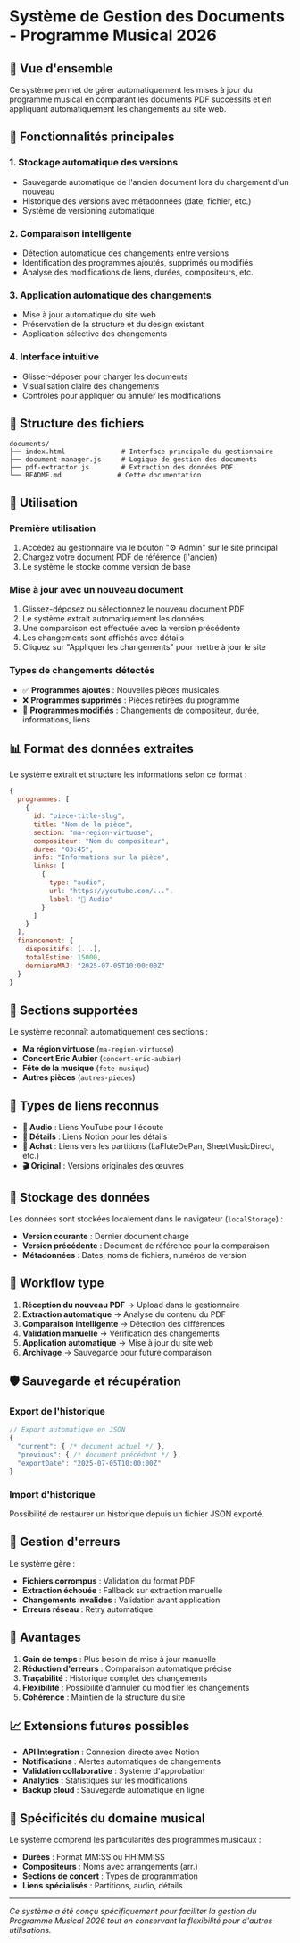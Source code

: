 # Système de Gestion des Documents - Programme Musical 2026

## 🎯 Vue d'ensemble

Ce système permet de gérer automatiquement les mises à jour du programme musical en comparant les documents PDF successifs et en appliquant automatiquement les changements au site web.

## 🚀 Fonctionnalités principales

### 1. **Stockage automatique des versions**
- Sauvegarde automatique de l'ancien document lors du chargement d'un nouveau
- Historique des versions avec métadonnées (date, fichier, etc.)
- Système de versioning automatique

### 2. **Comparaison intelligente**
- Détection automatique des changements entre versions
- Identification des programmes ajoutés, supprimés ou modifiés
- Analyse des modifications de liens, durées, compositeurs, etc.

### 3. **Application automatique des changements**
- Mise à jour automatique du site web
- Préservation de la structure et du design existant
- Application sélective des changements

### 4. **Interface intuitive**
- Glisser-déposer pour charger les documents
- Visualisation claire des changements
- Contrôles pour appliquer ou annuler les modifications

## 📁 Structure des fichiers

```
documents/
├── index.html              # Interface principale du gestionnaire
├── document-manager.js     # Logique de gestion des documents
├── pdf-extractor.js        # Extraction des données PDF
└── README.md              # Cette documentation
```

## 🔧 Utilisation

### Première utilisation
1. Accédez au gestionnaire via le bouton "⚙️ Admin" sur le site principal
2. Chargez votre document PDF de référence (l'ancien)
3. Le système le stocke comme version de base

### Mise à jour avec un nouveau document
1. Glissez-déposez ou sélectionnez le nouveau document PDF
2. Le système extrait automatiquement les données
3. Une comparaison est effectuée avec la version précédente
4. Les changements sont affichés avec détails
5. Cliquez sur "Appliquer les changements" pour mettre à jour le site

### Types de changements détectés
- ✅ **Programmes ajoutés** : Nouvelles pièces musicales
- ❌ **Programmes supprimés** : Pièces retirées du programme
- 🔄 **Programmes modifiés** : Changements de compositeur, durée, informations, liens

## 📊 Format des données extraites

Le système extrait et structure les informations selon ce format :

```javascript
{
  programmes: [
    {
      id: "piece-title-slug",
      title: "Nom de la pièce",
      section: "ma-region-virtuose",
      compositeur: "Nom du compositeur",
      duree: "03:45",
      info: "Informations sur la pièce",
      links: [
        {
          type: "audio",
          url: "https://youtube.com/...",
          label: "🎵 Audio"
        }
      ]
    }
  ],
  financement: {
    dispositifs: [...],
    totalEstime: 15000,
    derniereMAJ: "2025-07-05T10:00:00Z"
  }
}
```

## 🎨 Sections supportées

Le système reconnaît automatiquement ces sections :
- **Ma région virtuose** (`ma-region-virtuose`)
- **Concert Eric Aubier** (`concert-eric-aubier`)
- **Fête de la musique** (`fete-musique`)
- **Autres pièces** (`autres-pieces`)

## 🔗 Types de liens reconnus

- **🎵 Audio** : Liens YouTube pour l'écoute
- **📝 Détails** : Liens Notion pour les détails
- **🛒 Achat** : Liens vers les partitions (LaFluteDePan, SheetMusicDirect, etc.)
- **🎬 Original** : Versions originales des œuvres

## 💾 Stockage des données

Les données sont stockées localement dans le navigateur (`localStorage`) :
- **Version courante** : Dernier document chargé
- **Version précédente** : Document de référence pour la comparaison
- **Métadonnées** : Dates, noms de fichiers, numéros de version

## 🔄 Workflow type

1. **Réception du nouveau PDF** → Upload dans le gestionnaire
2. **Extraction automatique** → Analyse du contenu du PDF
3. **Comparaison intelligente** → Détection des différences
4. **Validation manuelle** → Vérification des changements
5. **Application automatique** → Mise à jour du site web
6. **Archivage** → Sauvegarde pour future comparaison

## 🛡️ Sauvegarde et récupération

### Export de l'historique
```javascript
// Export automatique en JSON
{
  "current": { /* document actuel */ },
  "previous": { /* document précédent */ },
  "exportDate": "2025-07-05T10:00:00Z"
}
```

### Import d'historique
Possibilité de restaurer un historique depuis un fichier JSON exporté.

## 🚨 Gestion d'erreurs

Le système gère :
- **Fichiers corrompus** : Validation du format PDF
- **Extraction échouée** : Fallback sur extraction manuelle
- **Changements invalides** : Validation avant application
- **Erreurs réseau** : Retry automatique

## 🎯 Avantages

1. **Gain de temps** : Plus besoin de mise à jour manuelle
2. **Réduction d'erreurs** : Comparaison automatique précise
3. **Traçabilité** : Historique complet des changements
4. **Flexibilité** : Possibilité d'annuler ou modifier les changements
5. **Cohérence** : Maintien de la structure du site

## 📈 Extensions futures possibles

- **API Integration** : Connexion directe avec Notion
- **Notifications** : Alertes automatiques de changements
- **Validation collaborative** : Système d'approbation
- **Analytics** : Statistiques sur les modifications
- **Backup cloud** : Sauvegarde automatique en ligne

## 🎵 Spécificités du domaine musical

Le système comprend les particularités des programmes musicaux :
- **Durées** : Format MM:SS ou HH:MM:SS
- **Compositeurs** : Noms avec arrangements (arr.)
- **Sections de concert** : Types de programmation
- **Liens spécialisés** : Partitions, audio, détails

---

*Ce système a été conçu spécifiquement pour faciliter la gestion du Programme Musical 2026 tout en conservant la flexibilité pour d'autres utilisations.*
